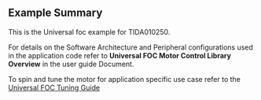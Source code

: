## Example Summary

This is the Universal foc example for TIDA010250.

For details on the Software Architecture and Peripheral configurations used in the application code refer to **Universal FOC Motor Control Library Overview** in the user guide Document.

To spin and tune the motor for application specific use case refer to the [Universal FOC Tuning Guide](https://www.ti.com/lit/pdf/SLAU958)